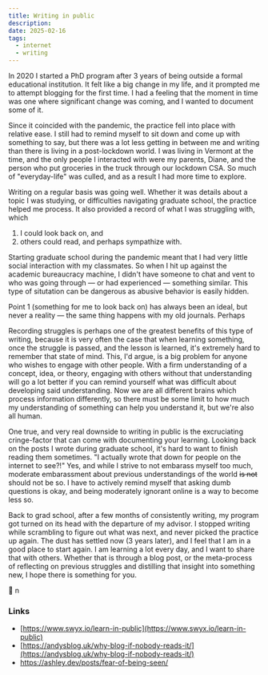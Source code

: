 ```yaml
---
title: Writing in public
description: 
date: 2025-02-16
tags:
  - internet
  - writing
---
```


In 2020 I started a PhD program after 3 years of being outside a formal educational institution.
It felt like a big change in my life, and it prompted me to attempt blogging for the first time.
I had a feeling that the moment in time was one where significant change was coming, and I wanted to document some of it.

Since it coincided with the pandemic, the practice fell into place with relative ease.
I still had to remind myself to sit down and come up with something to say, but there was a lot less getting in between me and writing than there is living in a post-lockdown world.
I was living in Vermont at the time, and the only people I interacted with were my parents, Diane, and the person who put groceries in the truck through our lockdown CSA.
So much of "everyday-life" was culled, and as a result I had more time to explore.

Writing on a regular basis was going well.
Whether it was details about a topic I was studying, or difficulties navigating graduate school, the practice helped me process.
It also provided a record of what I was struggling with, which

1. I could look back on, and
2. others could read, and perhaps sympathize with.

Starting graduate school during the pandemic meant that I had very little social interaction with my classmates.
So when I hit up against the academic bureaucracy machine, I didn't have someone to chat and vent to who was going through &mdash; or had experienced &mdash; something similar.
This type of situtation can be dangerous as abusive behavior is easily hidden.

Point 1 (something for me to look back on) has always been an ideal, but never a reality &mdash; the same thing happens with my old journals.
Perhaps 

Recording struggles is perhaps one of the greatest benefits of this type of writing, because it is very often the case that when learning something, once the struggle is passed, and the lesson is learned, it's extremely hard to remember that state of mind.
This, I'd argue, is a big problem for anyone who wishes to engage with other people.
With a firm understanding of a concept, idea, or theory, engaging with others without that understanding will go a lot better if you can remind yourself what was difficult about developing said understanding.
Now we are all different brains which process information differently, so there must be some limit to how much my understanding of something can help you understand it, but we're also all human.

One true, and very real downside to writing in public is the excruciating cringe-factor that can come with documenting your learning.
Looking back on the posts I wrote during graduate school, it's hard to want to finish reading them sometimes.
"I actually wrote that down for people on the internet to see?!"
Yes, and while I strive to not embarass myself too much, moderate embarassment about previous understandings of the world ~~is not~~ should not be so.
I have to actively remind myself that asking dumb questions is okay, and being moderately ignorant online is a way to become less so.

Back to grad school, after a few months of consistently writing, my program got turned on its head with the departure of my advisor.
I stopped writing while scrambling to figure out what was next, and never picked the practice up again.
The dust has settled now (3 years later), and I feel that I am in a good place to start again.
I am learning a lot every day, and I want to share that with others.
Whether that is through a blog post, or the meta-process of reflecting on previous struggles and distilling that insight into something new, I hope there is something for you.

💌 n

### Links

- [https://www.swyx.io/learn-in-public](https://www.swyx.io/learn-in-public)
- [https://andysblog.uk/why-blog-if-nobody-reads-it/](https://andysblog.uk/why-blog-if-nobody-reads-it/)
- https://ashley.dev/posts/fear-of-being-seen/
